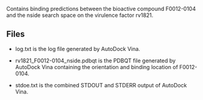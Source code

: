Contains binding predictions between the bioactive compound F0012-0104 and the nside search space on the virulence factor rv1821.

## Files

- log.txt is the log file generated by AutoDock Vina.

- rv1821_F0012-0104_nside.pdbqt is the PDBQT file generated by AutoDock Vina containing the orientation and binding location of F0012-0104.

- stdoe.txt is the combined STDOUT and STDERR output of AutoDock Vina.


